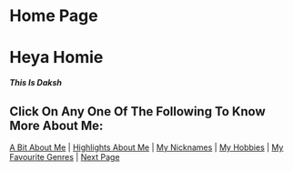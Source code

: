 # Home Page

# Heya Homie 
***__This Is Daksh__*** 

## Click On Any One Of The Following To Know More About Me:

[A Bit About Me](/abt.md) | [Highlights About Me](/highlights.md) | [My Nicknames](/nicks.md) | [My Hobbies](/hobbie.md) | [My Favourite Genres](/genres.md) | [Next Page](/abt.md)
